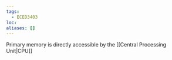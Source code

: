 ```yaml
---
tags:
  - ECED3403
loc: 
aliases: []
---
```

Primary memory is directly accessible by the [[Central Processing Unit|CPU]] 